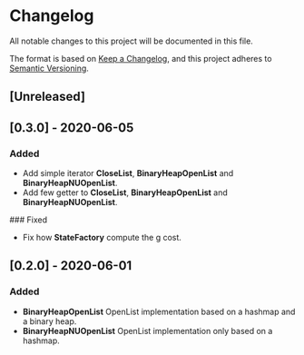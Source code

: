 # Changelog
All notable changes to this project will be documented in this file.

The format is based on [Keep a Changelog](https://keepachangelog.com/en/1.0.0/),
and this project adheres to [Semantic Versioning](https://semver.org/spec/v2.0.0.html).

## [Unreleased]

## [0.3.0] - 2020-06-05
### Added
- Add simple iterator **CloseList**, **BinaryHeapOpenList** and **BinaryHeapNUOpenList**.
- Add few getter to **CloseList**, **BinaryHeapOpenList** and **BinaryHeapNUOpenList**.

### Fixed
- Fix how **StateFactory** compute the g cost.

## [0.2.0] - 2020-06-01
### Added
- **BinaryHeapOpenList** OpenList implementation based on a hashmap and a binary heap.
- **BinaryHeapNUOpenList** OpenList implementation only based on a hashmap.
